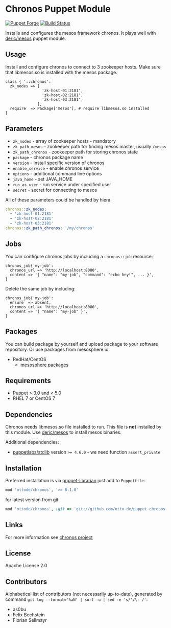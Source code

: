 # Chronos Puppet Module

[![Puppet
Forge](http://img.shields.io/puppetforge/v/ottode/chronos.svg)](https://forge.puppetlabs.com/ottode/chronos)
[![Build Status](https://travis-ci.org/otto-de/puppet-chronos.svg?branch=master)](https://travis-ci.org/otto-de/puppet-chronos)

Installs and configures the mesos framework chronos.
It plays well with [deric/mesos](https://forge.puppetlabs.com/deric/mesos) puppet module.

## Usage

Install and configure chronos to connect to 3 zookeeper hosts.
Make sure that libmesos.so is installed with the mesos package.

```puppet
class { '::chronos':
  zk_nodes => [
                'zk-host-01:2181',
                'zk-host-02:2181',
                'zk-host-03:2181',
              ],
  require  => Package['mesos'], # require libmesos.so installed
}
```

## Parameters

 - `zk_nodes` - array of zookeeper hosts - mandatory
 - `zk_path_mesos` - zookeeper path for finding mesos master, usually `/mesos`
 - `zk_path_chronos` - zookeeper path for storing chronos state
 - `package` - chronos package name
 - `version` - install specific version of chronos
 - `enable_service` - enable chronos service
 - `options` - additional command line options
 - `java_home` - set JAVA_HOME
 - `run_as_user` - run service under specified user
 - `secret` - secret for connecting to mesos

All of these parameters could be handled by hiera:

```yaml
chronos::zk_nodes:
  - 'zk-host-01:2181'
  - 'zk-host-02:2181'
  - 'zk-host-03:2181'
chronos::zk_path_chronos: '/my/chronos'
```

## Jobs

You can configure chronos jobs by including a `chronos::job` resource:

```puppet
chronos_job{'my-job':
  chronos_url => 'http://localhost:8080',
  content => '{ "name": "my-job", "command": "echo hey!", ... }',
}
```

Delete the same job by including:

```puppet
chronos_job{'my-job':
  ensure  => absent,
  chronos_url => 'http://localhost:8080',
  content => '{ "name": "my-job" }',
}
```

## Packages

You can build package by yourself and upload package to your software repository. Or use packages from mesosphere.io:

 - RedHat/CentOS
   - [mesosphere packages](http://mesosphere.io/downloads/)

## Requirements

 - Puppet > 3.0 and < 5.0
 - RHEL 7 or CentOS 7

## Dependencies

Chronos needs libmesos.so file installed to run.
This file is __not__ installed by this module.
Use [deric/mesos](https://forge.puppetlabs.com/deric/mesos) to install mesos binaries.

Additional dependencies:

 - [puppetlabs/stdlib](https://forge.puppetlabs.com/puppetlabs/stdlib) version `>= 4.6.0` - we need function `assert_private`

## Installation

Preferred installation is via [puppet-librarian](https://github.com/rodjek/librarian-puppet) just add to `Puppetfile`:

```ruby
mod 'ottode/chronos', '>= 0.1.0'
```

for latest version from git:
```ruby
mod 'ottode/chronos', :git => 'git://github.com/otto-de/puppet-chronos.git'
```

## Links

For more information see [chronos project](https://github.com/mesos/chronos)

## License

Apache License 2.0

## Contributors


Alphabetical list of contributors (not necessarily up-to-date), generated by command `git log --format='%aN' | sort -u | sed -e 's/^/\- /'`:

 - as0bu
 - Felix Bechstein
 - Florian Sellmayr
